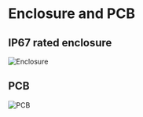 # Enclosure and PCB

## IP67 rated enclosure
![Enclosure](assets/controller.jpg)

## PCB
![PCB](assets/controller.jpg)
```
```
